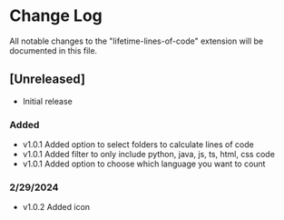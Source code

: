 # Change Log

All notable changes to the "lifetime-lines-of-code" extension will be documented in this file.

## [Unreleased]

- Initial release

### Added 

 - v1.0.1 Added option to select folders to calculate lines of code
 - v1.0.1 Added filter to only include python, java, js, ts, html, css code
 - v1.0.1 Added option to choose which language you want to count

### 2/29/2024

 - v1.0.2 Added icon 

